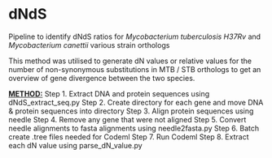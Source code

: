 # dNdS

Pipeline to identify dNdS ratios for <i> Mycobacterium tuberculosis H37Rv </i> and <i> Mycobacterium canettii </i> various strain orthologs

This method was utilised to generate dN values or relative values for the number of non-synonymous substitutions in MTB / STB orthologs to get an overview of gene divergence between the two species. 

<u><b>METHOD:</u></b>
Step 1. Extract DNA and protein sequences using dNdS_extract_seq.py
Step 2. Create directory for each gene and move DNA & protein sequences into directory
Step 3. Align protein sequences using needle
Step 4. Remove any gene that were not aligned
Step 5. Convert needle alignments to fasta alignments using needle2fasta.py
Step 6. Batch create .tree files needed for Codeml
Step 7. Run Codeml
Step 8. Extract each dN value using parse_dN_value.py
